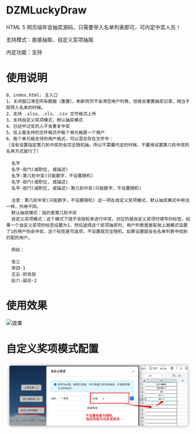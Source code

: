 # DZMLuckyDraw

HTML 5 网页端年会抽奖源码，只需要导入名单列表即可，可内定中奖人员！

支持模式：直接抽取、自定义奖项抽取

内定功能：支持

# 使用说明

    0、index.html: 主入口
    1、关闭窗口清空所有数据（重置），刷新网页不会清空用户列表，但是会重置抽奖记录，相当于刚导入名单的时候。
    2、支持 .xlsx、.xls、.csv 文件格式上传
    3、支持自定义奖项模式、默认抽奖模式
    4、已经中过奖的人不会重复中奖
    5、在上面支持的文件格式中每个单元格是一个用户
    6、每个单元格支持的用户格式，可以混合存在文件中：
    （没有设置指定第几轮中奖的会完全随机抽，所以不需要内定的时候，不要用设置第几轮中奖的名单方式就行了）

      名字
      名字-部门(或职位, 或描述)
      名字-第几轮中奖(只能数字，不设置随机)
      名字-部门(或职位, 或描述)
      名字-部门(或职位, 或描述)-第几轮中奖(只能数字，不设置随机)

      注意：第几轮中奖(只能数字，不设置随机) 这一项在自定义奖项模式、默认抽奖模式中用法一样，作用不同。
      默认抽奖模式：指的是第几轮中奖
      自定义奖项模式：这个模式下就不会按轮来进行中奖，对应的是自定义奖项时填写的标签，如果一个自定义奖项的标签设置为1，然后选择这个奖项抽奖时，用户列表里面有按上面模式设置了1的用户则会中奖，这个标签是可选项，不设置就完全随机，如果设置就会去名单列表中找到匹配的用户。

      例如：
      
      张三
      李四-1
      王五-财务部
      赵六-副总-2

# 使用效果

![效果](test.gif)

# 自定义奖项模式配置

![效果](custom.png)

  
